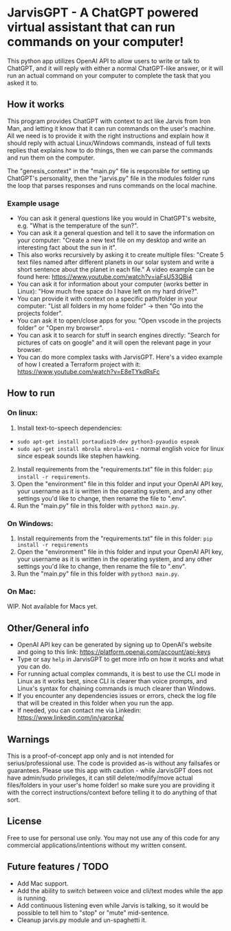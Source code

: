 # JarvisGPT - A ChatGPT powered virtual assistant that can run commands on your computer!

This python app utilizes OpenAI API to allow users to write or talk to ChatGPT, and it will reply with either a normal
ChatGPT-like answer, or it will run an actual command on your computer to complete the task that you asked it to. 

## How it works

This program provides ChatGPT with context to act like Jarvis from Iron Man, and letting it know that it can run commands on the user's machine. 
All we need is to provide it with the right instructions and explain how it should reply with actual Linux/Windows commands, instead of full texts replies that explains how to do things, then we can parse the commands and run them on the computer. 

The "genesis_context" in the "main.py" file is responsible for setting up ChatGPT's personality, then the "jarvis.py" file in the modules folder runs the loop that parses responses and runs commands on the local machine.

### Example usage
- You can ask it general questions like you would in ChatGPT's website, e.g. "What is the temperature of the sun?".
- You can ask it a general question and tell it to save the information on your computer: "Create a new text file on my desktop and write an interesting fact about the sun in it".
- This also works recursively by asking it to create multiple files: "Create 5 text files named after different planets in our solar system and write a short sentence about the planet in each file." A video example can be found here: https://www.youtube.com/watch?v=iaFsU53QBi4
- You can ask it for information about your computer (works better in Linux): "How much free space do I have left on my hard drive?".
- You can provide it with context on a specific path/folder in your computer: "List all folders in my home folder" -> then "Go into the projects folder".
- You can ask it to open/close apps for you: "Open vscode in the projects folder" or "Open my browser".
- You can ask it to search for stuff in search engines directly: "Search for pictures of cats on google" and it will open the relevant page in your browser. 
- You can do more complex tasks with JarvisGPT. Here's a video example of how I created a Terraform project with it: https://www.youtube.com/watch?v=E8eTYkdRsFc


## How to run
### On linux:
1. Install text-to-speech dependencies:
  - `sudo apt-get install portaudio19-dev python3-pyaudio espeak`
  - `sudo apt-get install mbrola mbrola-en1` - normal english voice for linux since espeak sounds like stephen hawking. 
2. Install requirements from the "requirements.txt" file in this folder: `pip install -r requirements`.
3. Open the "environment" file in this folder and input your OpenAI API key, your username as it is written in the operating system, and any other settings you'd like to change, then rename the file to ".env".
4. Run the "main.py" file in this folder with `python3 main.py`.

### On Windows:
1. Install requirements from the "requirements.txt" file in this folder: `pip install -r requirements`
2. Open the "environment" file in this folder and input your OpenAI API key, your username as it is written in the operating system, and any other settings you'd like to change, then rename the file to ".env".
3. Run the "main.py" file in this folder with `python3 main.py`.

### On Mac:
WIP. Not available for Macs yet. 


## Other/General info
- OpenAI API key can be generated by signing up to OpenAI's website and going to this link: https://platform.openai.com/account/api-keys
- Type or say `help` in JarvisGPT to get more info on how it works and what you can do. 
- For running actual complex commands, it is best to use the CLI mode in Linux as it works best, since CLI is clearer than voice prompts, and Linux's syntax for chaining commands is much clearer than Windows.
- If you encounter any dependencies issues or errors, check the log file that will be created in this folder when you run the app.
- If needed, you can contact me via Linkedin: https://www.linkedin.com/in/yaronka/

## Warnings
This is a proof-of-concept app only and is not intended for serius/professional use. The code is provided as-is without any failsafes or guarantees.
Please use this app with caution - while JarvisGPT does not have admin/sudo privileges, it can still delete/modify/move actual files/folders in your user's home folder! so make sure you are providing it with the correct instructions/context before telling it to do anything of that sort. 

## License
Free to use for personal use only. You may not use any of this code for any commercial applications/intentions without my written consent.

## Future features / TODO
- Add Mac support.
- Add the ability to switch between voice and cli/text modes while the app is running.
- Add continuous listening even while Jarvis is talking, so it would be possible to tell him to "stop" or "mute" mid-sentence.
- Cleanup jarvis.py module and un-spaghetti it. 